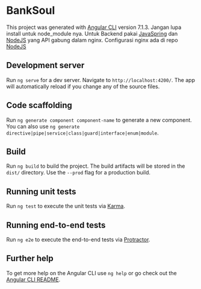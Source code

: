 # BankSoul

This project was generated with [Angular CLI](https://github.com/angular/angular-cli) version 7.1.3.
Jangan lupa install untuk node_module nya.
Untuk Backend pakai [JavaSpring](https://github.com/medasaki/BootcampJavaSpring) dan [NodeJS](https://github.com/medasaki/BootcampNodeJS) yang API gabung dalam nginx.
Configurasi nginx ada di repo [NodeJS](https://github.com/medasaki/BootcampNodeJS)

## Development server

Run `ng serve` for a dev server. Navigate to `http://localhost:4200/`. The app will automatically reload if you change any of the source files.

## Code scaffolding

Run `ng generate component component-name` to generate a new component. You can also use `ng generate directive|pipe|service|class|guard|interface|enum|module`.

## Build

Run `ng build` to build the project. The build artifacts will be stored in the `dist/` directory. Use the `--prod` flag for a production build.

## Running unit tests

Run `ng test` to execute the unit tests via [Karma](https://karma-runner.github.io).

## Running end-to-end tests

Run `ng e2e` to execute the end-to-end tests via [Protractor](http://www.protractortest.org/).

## Further help

To get more help on the Angular CLI use `ng help` or go check out the [Angular CLI README](https://github.com/angular/angular-cli/blob/master/README.md).
